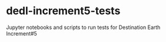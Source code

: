 # dedl-increment5-tests
Jupyter notebooks and scripts to run tests for Destination Earth Increment#5
